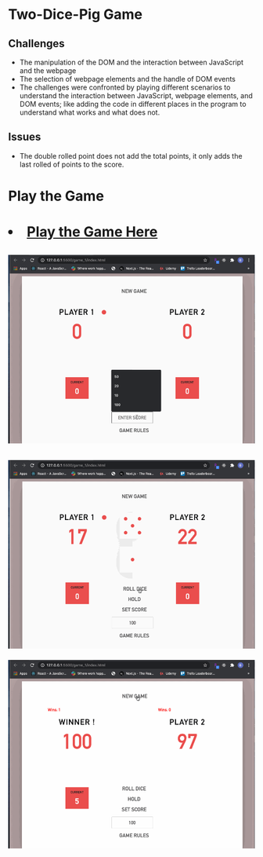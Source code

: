#   Two-Dice-Pig Game

## Challenges 
<ul>
<li>The manipulation of the DOM and the interaction between JavaScript and the webpage</li>
<li>The selection of webpage elements and the handle of DOM events</li>
<li>The challenges were confronted by playing different scenarios to understand the interaction between JavaScript, webpage elements, and DOM events; like adding the code in different places in the program to understand what works and what does not.</li>
</ul>

## Issues
<ul>
<li>The double rolled point does not add the total points, it only adds the last rolled of points to the score.</li>
</ul>



# Play the Game
<h1><li><a href="https://game-1.vercel.app/" target="_blank"> Play the Game Here</a></li></h1>



![](game1.gif)
---
![](game2.gif)
---
![](game3.gif)


